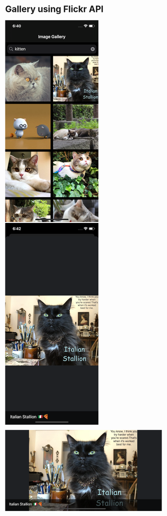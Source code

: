 # Gallery using Flickr API

![alt text](Screenshots/gallery.png "Gallery") ![alt text](Screenshots/details.png "Details")

![alt text](Screenshots/details-landscape.png "Details")